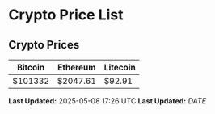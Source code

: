 # Crypto Price List

## Crypto Prices
| Bitcoin | Ethereum | Litecoin |
| ------- | -------- | -------- |
| $101332 | $2047.61 | $92.91 |
**Last Updated:** 2025-05-08 17:26 UTC
**Last Updated:** $DATE$
